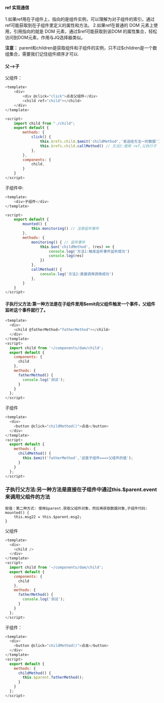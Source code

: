 #### ref 实现通信
1.如果ref用在子组件上，指向的是组件实例，可以理解为对子组件的索引，通过ref可能获取到在子组件里定义的属性和方法。
2.如果ref在普通的 DOM 元素上使用，引用指向的就是 DOM 元素，通过$ref可能获取到该DOM 的属性集合，轻松访问到DOM元素，作用与JQ选择器类似。

**注意：**
parent和children是获取组件和子组件的实例，只不过$children是一个数组集合，需要我们记住组件顺序才可以.


#### 父-->子
父组件：
```js
<template>
    <div>
        <div @click="click">点击父组件</div>
        <child ref="child"></child>
    </div>
</template>

<script>
    import child from "./child";
    export default {
        methods: {
            click() {
                this.$refs.child.$emit('childMethod','发送给方法一的数据') // 方法1:触发监听事件
                this.$refs.child.callMethod() // 方法2:使用 ref,父执行子
            },
        },
        components: {
            child,
        }
    }
</script>
```

子组件中:
```js
<template>
    <div>子组件</div>
</template>

<script>
    export default {
        mounted() {
            this.monitoring() // 注册监听事件
        },
        methods: {
            monitoring() { // 监听事件
                this.$on('childMethod', (res) => {
                    console.log('方法1:触发监听事件监听成功')
                    console.log(res)
                })
            },
            callMethod() {
                console.log('方法2:直接调用调用成功')
            },
        }
    }
</script>
```


#### 子执行父方法:第一种方法是在子组件里用$emit向父组件触发一个事件，父组件监听这个事件就行了。
```js
<template>
  <div>
    <child @fatherMethod="fatherMethod"></child>
  </div>
</template>
<script>
  import child from '~/components/dam/child';
  export default {
    components: {
      child
    },
    methods: {
      fatherMethod() {
        console.log('测试');
      }
    }
  };
</script>
```

子组件
```js
<template>
  <div>
    <button @click="childMethod()">点击</button>
  </div>
</template>
<script>
  export default {
    methods: {
      childMethod() {
        this.$emit('fatherMethod','这是子组件===>父组件的值');
      }
    }
  };
</script>
```


### 子执行父方法:另一种方法是直接在子组件中通过this.$parent.event来调用父组件的方法

```
取值：第二种方式: 使用$parent.获取父组件对象，然后再获取数据对象,子组件代码:
mounted() {
    this.msg22 = this.$parent.msg2;
}
```

父组件
```js
<template>
  <div>
    <child />
  </div>
</template>
<script>
  import child from '~/components/dam/child';
  export default {
    components: {
      child
    },
    methods: {
      fatherMethod() {
        console.log('测试');
      }
    }
  };
</script>
```
子组件：
```js
<template>
  <div>
    <button @click="childMethod()">点击</button>
  </div>
</template>
<script>
  export default {
    methods: {
      childMethod() {
        this.$parent.fatherMethod();
      }
    }
  };
</script>
```
